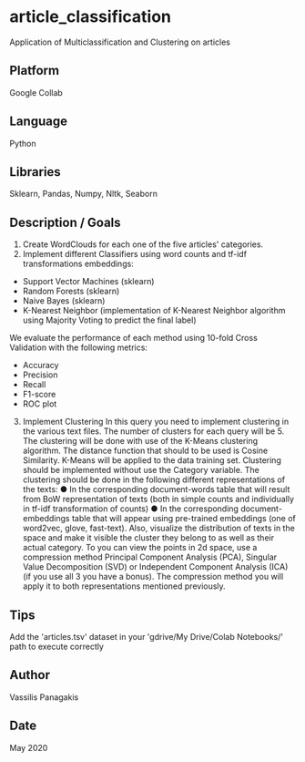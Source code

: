 # article_classification
Application of Multiclassification and Clustering on articles

## Platform
Google Collab

## Language
Python

## Libraries
Sklearn, Pandas, Numpy, Nltk, Seaborn

## Description / Goals 
1. Create WordClouds for each one of the five articles' categories.
2. Implement different Classifiers using word counts and tf-idf transformations embeddings:
* Support Vector Machines (sklearn)
* Random Forests (sklearn)
* Naive Bayes (sklearn)
* K-Nearest Neighbor (implementation of K-Nearest Neighbor algorithm using Majority Voting to predict the final label)

We evaluate the performance of each method using 10-fold Cross Validation with the following metrics:
* Accuracy
* Precision  
* Recall 
*  F1-score
* ROC plot 
3. Implement Clustering
In this query you need to implement clustering in the various text files.
The number of clusters for each query will be 5. The clustering will be done with
use of the K-Means clustering algorithm. The distance function that should
to be used is Cosine Similarity. K-Means will be applied to the data
training set. Clustering should be implemented without
use the Category variable. The clustering should be done in the following
different representations of the texts:
● In the corresponding document-words table that will result from BoW
representation of texts (both in simple counts and individually in
tf-idf transformation of counts)
● In the corresponding document-embeddings table that will appear
using pre-trained embeddings (one of word2vec, glove, fast-text).
Also, visualize the distribution of texts in the space and make it visible
the cluster they belong to as well as their actual category. To
you can view the points in 2d space, use a compression method
Principal Component Analysis (PCA), Singular Value Decomposition (SVD) or
Independent Component Analysis (ICA) (if you use all 3 you have a bonus). The
compression method you will apply it to both representations mentioned
previously.


## Tips
Add the 'articles.tsv' dataset in your 'gdrive/My Drive/Colab Notebooks/' path to execute correctly

## Author
Vassilis Panagakis

## Date
May 2020
